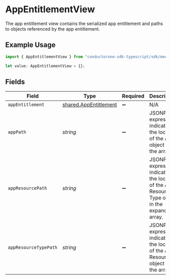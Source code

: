 # AppEntitlementView

The app entitlement view contains the serialized app entitlement and paths to objects referenced by the app entitlement.

## Example Usage

```typescript
import { AppEntitlementView } from "conductorone-sdk-typescript/sdk/models/shared";

let value: AppEntitlementView = {};
```

## Fields

| Field                                                                                              | Type                                                                                               | Required                                                                                           | Description                                                                                        |
| -------------------------------------------------------------------------------------------------- | -------------------------------------------------------------------------------------------------- | -------------------------------------------------------------------------------------------------- | -------------------------------------------------------------------------------------------------- |
| `appEntitlement`                                                                                   | [shared.AppEntitlement](../../../sdk/models/shared/appentitlement.md)                              | :heavy_minus_sign:                                                                                 | N/A                                                                                                |
| `appPath`                                                                                          | *string*                                                                                           | :heavy_minus_sign:                                                                                 | JSONPATH expression indicating the location of the App object in the  array.                       |
| `appResourcePath`                                                                                  | *string*                                                                                           | :heavy_minus_sign:                                                                                 | JSONPATH expression indicating the location of the App Resource Type object in the expanded array. |
| `appResourceTypePath`                                                                              | *string*                                                                                           | :heavy_minus_sign:                                                                                 | JSONPATH expression indicating the location of the App Resource object in the  array.              |